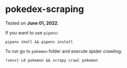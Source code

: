 # pokedex-scraping

Tested on **June 01, 2022**.

If you want to use `pipenv`:
```shell
pipenv shell && pipenv install
```

To run go to `pokemon` folder and execute spider crawling:
```shell
(venv) cd pokemon && scrapy crawl pokemon
```